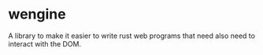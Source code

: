 # wengine

A library to make it easier to write rust web programs that need also need to interact with the DOM. 